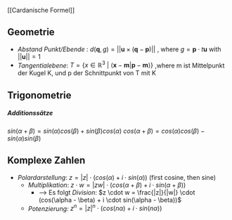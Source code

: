 [[Cardanische Formel]]



## Geometrie

- _Abstand Punkt/Ebende_ : $d(\textbf{q}, g) = ||\textbf{u} \times (\textbf{q} - \textbf {p})||$ , where $g = \textbf{p} \cdot t\textbf{u}$ with $||\textbf{u}|| = 1$  
- _Tangentialebene_: $T = \{x \in \mathbb{R}^{3}\ |\ \langle \textbf{x} - \textbf{m}|\textbf{p} - \textbf{m} \rangle\}$ ,where m ist Mittelpunkt der Kugel K, und p der Schnittpunkt von T mit K


## Trigonometrie
##### Additionssätze
$sin(\alpha + \beta) = sin(\alpha)cos(\beta) + sin(\beta)cos(\alpha)$
$cos(\alpha + \beta) = cos(\alpha)cos(\beta) - sin(\alpha)sin(\beta)$

## Komplexe Zahlen
- _Polardarstellung_: $z = |z| \cdot (cos(\alpha) + i \cdot sin(\alpha))$ (first cosine, then sine)
	- _Multiplikation_: $z \cdot w = |zw| \cdot (cos(\alpha + \beta) + i \cdot sin(\alpha + \beta))$ 
		- --> Es folgt _Division_: $z \cdot w = \frac{|z|}{|w|} \cdot (cos(\alpha - \beta) + i \cdot sin(\alpha - \beta))$
	- _Potenzierung:_ $z^{n}= |z|^{n} \cdot (cos(n\alpha) + i \cdot sin(n\alpha))$ 

